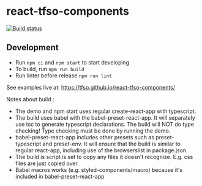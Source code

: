 # react-tfso-components

[![Build status](https://ci.appveyor.com/api/projects/status/9ai2tfhs8dc6hci9?svg=true)](https://ci.appveyor.com/project/o24s/react-tfso-components)

## Development

- Run `npm ci` and `npm start` to start developing
- To build, run `npm run build`
- Run linter before release `npm run lint`

See examples live at: https://tfso.github.io/react-tfso-components/

Notes about build :

- The demo and npm start uses regular create-react-app with typescript.
- The build uses babel with the babel-preset-react-app. It will separately use tsc to generate typescript declarations.
  The build will NOT do type checking! Type checking must be done by running the demo.
- babel-preset-react-app includes other presets such as preset-typescript and preset-env.
  It will ensure that the build is similar to regular react-app, including use of the browserslist in package.json.
- The build is script is set to copy any files it doesn't recognize. E.g. css files are just copied over.
- Babel macros works (e.g. styled-components/macro) because it's included in babel-preset-react-app
